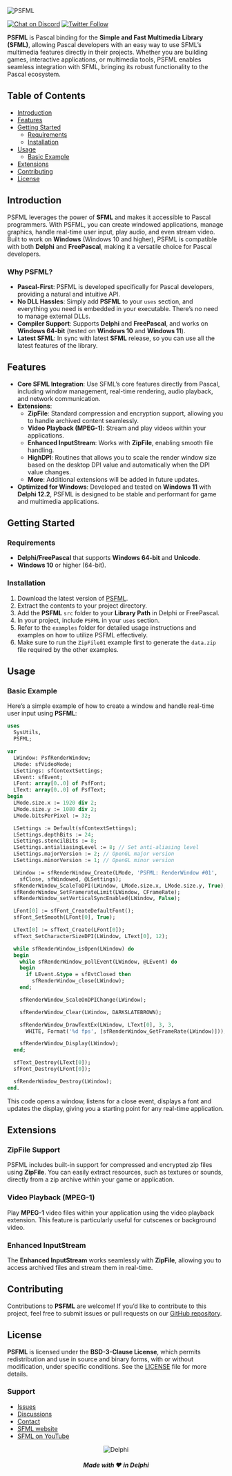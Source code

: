 ![PSFML](media/psfml-logo.png)  

[![Chat on Discord](https://img.shields.io/discord/754884471324672040.svg?logo=discord)](https://discord.gg/tPWjMwK) [![Twitter Follow](https://img.shields.io/twitter/follow/tinyBigGAMES?style=social)](https://twitter.com/tinyBigGAMES)

**PSFML** is Pascal binding for the **Simple and Fast Multimedia Library (SFML)**, allowing  Pascal developers with an easy way to use SFML’s multimedia features directly in their projects. Whether you are building games, interactive applications, or multimedia tools, PSFML enables seamless integration with SFML, bringing its robust functionality to the Pascal ecosystem.

## Table of Contents
- [Introduction](#introduction)
- [Features](#features)
- [Getting Started](#getting-started)
  - [Requirements](#requirements)
  - [Installation](#installation)
- [Usage](#usage)
  - [Basic Example](#basic-example)
- [Extensions](#extensions)
- [Contributing](#contributing)
- [License](#license)

## Introduction

PSFML leverages the power of **SFML** and makes it accessible to Pascal programmers. With PSFML, you can create windowed applications, manage graphics, handle real-time user input, play audio, and even stream video. Built to work on **Windows** (Windows 10 and higher), PSFML is compatible with both **Delphi** and **FreePascal**, making it a versatile choice for Pascal developers.

### Why PSFML?

- **Pascal-First**: PSFML is developed specifically for Pascal developers, providing a natural and intuitive API.
- **No DLL Hassles**: Simply add **PSFML** to your `uses` section, and everything you need is embedded in your executable. There’s no need to manage external DLLs.
- **Compiler Support**: Supports **Delphi** and **FreePascal**, and works on **Windows 64-bit** (tested on **Windows 10** and **Windows 11**).
- **Latest SFML**: In sync with latest **SFML** release, so you can use all the latest features of the library.

## Features

- **Core SFML Integration**: Use SFML’s core features directly from Pascal, including window management, real-time rendering, audio playback, and network communication.
- **Extensions**: 
  - **ZipFile**: Standard compression and encryption support, allowing you to handle archived content seamlessly.
  - **Video Playback (MPEG-1)**: Stream and play videos within your applications.
  - **Enhanced InputStream**: Works with **ZipFile**, enabling smooth file handling.
  - **HighDPI**: Routines that allows you to scale the render window size based on the desktop DPI value and automatically when the DPI value changes.
  - **More**: Additional extensions will be added in future updates.
- **Optimized for Windows**: Developed and tested on **Windows 11** with **Delphi 12.2**, PSFML is designed to be stable and performant for game and multimedia applications.

## Getting Started

### Requirements

- **Delphi/FreePascal** that supports **Windows 64-bit** and **Unicode**.
- **Windows 10** or higher (64-bit).

### Installation

1. Download the latest version of [PSFML](https://github.com/tinyBigGAMES/PSFML/archive/refs/heads/main.zip).
2. Extract the contents to your project directory.
3. Add the **PSFML** `src` folder to your **Library Path** in Delphi or FreePascal.
4. In your project, include `PSFML` in your `uses` section.
5. Refer to the `examples` folder for detailed usage instructions and examples on how to utilize PSFML effectively.
6. Make sure to run the `ZipFile01` example first to generate the `data.zip` file required by the other examples.

## Usage

### Basic Example

Here’s a simple example of how to create a window and handle real-time user input using **PSFML**:

```Pascal
uses
  SysUtils,  
  PSFML;

var
  LWindow: PsfRenderWindow;
  LMode: sfVideoMode;
  LSettings: sfContextSettings;
  LEvent: sfEvent;
  LFont: array[0..0] of PsfFont;
  LText: array[0..0] of PsfText;
begin
  LMode.size.x := 1920 div 2;
  LMode.size.y := 1080 div 2;
  LMode.bitsPerPixel := 32;

  LSettings := Default(sfContextSettings);
  LSettings.depthBits := 24;
  LSettings.stencilBits := 8;
  LSettings.antialiasingLevel := 8; // Set anti-aliasing level
  LSettings.majorVersion := 2; // OpenGL major version
  LSettings.minorVersion := 1; // OpenGL minor version

  LWindow := sfRenderWindow_Create(LMode, 'PSFML: RenderWindow #01',
    sfClose, sfWindowed, @LSettings);
  sfRenderWindow_ScaleToDPI(LWindow, LMode.size.x, LMode.size.y, True);
  sfRenderWindow_SetFramerateLimit(LWindow, CFrameRate);
  sfRenderWindow_setVerticalSyncEnabled(LWindow, False);

  LFont[0] := sfFont_CreateDefaultFont();
  sfFont_SetSmooth(LFont[0], True);

  LText[0] := sfText_Create(LFont[0]);
  sfText_SetCharacterSizeDPI(LWindow, LText[0], 12);

  while sfRenderWindow_isOpen(LWindow) do
  begin
    while sfRenderWindow_pollEvent(LWindow, @LEvent) do
    begin
      if LEvent.&type = sfEvtClosed then
        sfRenderWindow_close(LWindow);
    end;

    sfRenderWindow_ScaleOnDPIChange(LWindow);

    sfRenderWindow_Clear(LWindow, DARKSLATEBROWN);

    sfRenderWindow_DrawTextEx(LWindow, LText[0], 3, 3,
      WHITE, Format('%d fps', [sfRenderWindow_GetFrameRate(LWindow)]));

    sfRenderWindow_Display(LWindow);
  end;

  sfText_Destroy(LText[0]);
  sfFont_Destroy(LFont[0]);

  sfRenderWindow_Destroy(LWindow);
end.
```

This code opens a window, listens for a close event, displays a font and updates the display, giving you a starting point for any real-time application.

## Extensions

### ZipFile Support

PSFML includes built-in support for compressed and encrypted zip files using **ZipFile**. You can easily extract resources, such as textures or sounds, directly from a zip archive within your game or application.

### Video Playback (MPEG-1)

Play **MPEG-1** video files within your application using the video playback extension. This feature is particularly useful for cutscenes or background video.

### Enhanced InputStream

The **Enhanced InputStream** works seamlessly with **ZipFile**, allowing you to access archived files and stream them in real-time.

## Contributing

Contributions to **PSFML** are welcome! If you’d like to contribute to this project, feel free to submit issues or pull requests on our [GitHub repository](https://github.com/tinyBigGAMES/PSFML).

## License

**PSFML** is licensed under the **BSD-3-Clause License**, which permits redistribution and use in source and binary forms, with or without modification, under specific conditions. See the [LICENSE](https://github.com/tinyBigGAMES/PSFML?tab=BSD-3-Clause-1-ov-file#BSD-3-Clause-1-ov-file) file for more details.



### Support
- <a href="https://github.com/tinyBigGAMES/PSFML/issues" target="_blank">Issues</a>
- <a href="https://github.com/tinyBigGAMES/PSFML/discussions" target="_blank">Discussions</a>
- <a href="https://tinybiggames.com/contact/" target="_blank">Contact</a>
- <a href="https://www.sfml-dev.org/" target="_blank">SFML website</a>
- <a href="https://www.youtube.com/results?search_query=SFML&sp=CAI%253D" target="_blank">SFML on YouTube</a>


<p align="center">
<img src="media/delphi.png" alt="Delphi">
</p>
<h5 align="center">

Made with :heart: in Delphi
</h5>